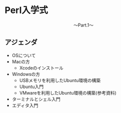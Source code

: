 # Perl入学式
<center>
〜Part.1〜
</center>

## アジェンダ
- OSについて
- Macの方
    - Xcodeのインストール
- Windowsの方
    - USBメモリを利用したUbuntu環境の構築
    - Ubuntu入門
    - VMwareを利用したUbuntu環境の構築(参考資料)
- ターミナルとシェル入門
- エディタ入門


